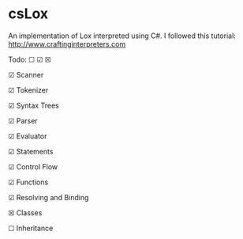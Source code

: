 # csLox
An implementation of Lox interpreted using C#. I followed this tutorial: http://www.craftinginterpreters.com

Todo: ☐ ☑ ☒

☑ Scanner

☑ Tokenizer

☑ Syntax Trees

☑ Parser

☑ Evaluator

☑ Statements

☑ Control Flow

☑ Functions

☑ Resolving and Binding

☒ Classes

☐ Inheritance
